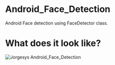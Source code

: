Android_Face_Detection
======================

Android Face detection using FaceDetector class.



# What does it look like?

![Jorgesys Android_Face_Detection](https://i.stack.imgur.com/f3FiG.jpg)
